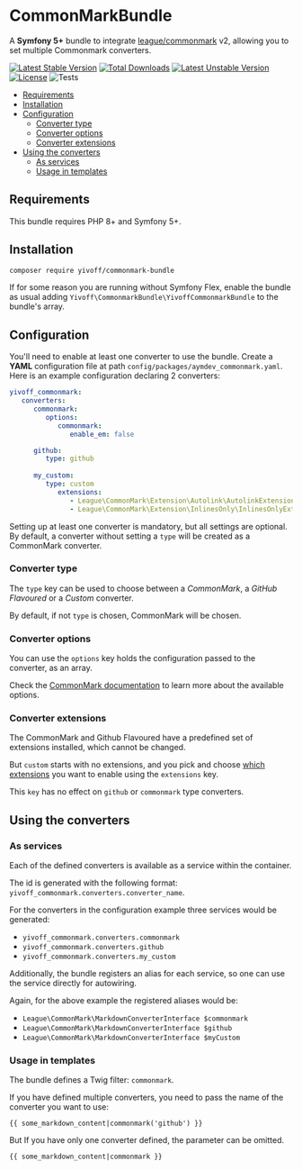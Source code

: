 # CommonMarkBundle
A **Symfony 5+** bundle to integrate [league/commonmark](https://github.com/thephpleague/commonmark) v2, 
allowing you to set multiple Commonmark converters.

[![Latest Stable Version](http://poser.pugx.org/yivoff/commonmark-bundle/v)](https://packagist.org/packages/yivoff/commonmark-bundle)
[![Total Downloads](http://poser.pugx.org/yivoff/commonmark-bundle/downloads)](https://packagist.org/packages/yivoff/commonmark-bundle)
[![Latest Unstable Version](http://poser.pugx.org/yivoff/commonmark-bundle/v/unstable)](https://packagist.org/packages/yivoff/commonmark-bundle)
[![License](http://poser.pugx.org/yivoff/commonmark-bundle/license)](https://packagist.org/packages/yivoff/commonmark-bundle)
![Tests](https://github.com/yivi/CommonMarkBundle/actions/workflows/bundle_tests.yaml/badge.svg)

 - [Requirements](#requirements)
 - [Installation](#installation)
 - [Configuration](#configuration)
     - [Converter type](#converter-type)
     - [Converter options](#converter-options)
     - [Converter extensions](#converter-extensions)
 - [Using the converters](#using-the-converters)
     - [As services](#as-services)
     - [Usage in templates](#usage-in-templates)

## Requirements

This bundle requires PHP 8+ and Symfony 5+.

## Installation
```sh
composer require yivoff/commonmark-bundle
```

If for some reason you are running without Symfony Flex, enable the bundle as
usual adding `Yivoff\CommonmarkBundle\YivoffCommonmarkBundle` to the bundle's array.

## Configuration
You'll need to enable at least one converter to use the bundle.
Create a **YAML** configuration file at path `config/packages/aymdev_commonmark.yaml`. 
Here is an example configuration declaring 2 converters:
```yaml
yivoff_commonmark:
   converters:
      commonmark:
         options:
            commonmark:
               enable_em: false

      github:
         type: github
         
      my_custom:
         type: custom
            extensions:
               - League\CommonMark\Extension\Autolink\AutolinkExtension
               - League\CommonMark\Extension\InlinesOnly\InlinesOnlyExtension

```

Setting up at least one converter is mandatory, but all settings are optional. By default,
 a converter without setting a `type` will be created as a CommonMark converter.

### Converter type

The `type` key can be used to choose between a *CommonMark*, a *GitHub Flavoured* or a *Custom* converter.

By default, if not `type` is chosen, CommonMark will be chosen.

### Converter options

You can use the `options` key holds the configuration passed to the converter, as an array.

Check the [CommonMark documentation](https://commonmark.thephpleague.com/2.0/configuration/) to learn more about the available options.

### Converter extensions

The CommonMark and Github Flavoured have a predefined set of extensions installed, which cannot be changed.

But `custom` starts with no extensions, and you pick and choose
[which extensions](https://commonmark.thephpleague.com/2.0/customization/extensions/) you want to enable using the
`extensions` key.

This `key` has no effect on `github` or `commonmark` type converters.

## Using the converters

### As services

Each of the defined converters is available as a service within the container.

The id is generated with the following format: `yivoff_commonmark.converters.converter_name`.

For the converters in the configuration example three services would be generated:

* `yivoff_commonmark.converters.commonmark`
* `yivoff_commonmark.converters.github`
* `yivoff_commonmark.converters.my_custom`

Additionally, the bundle registers an alias for each service, so one can use the service directly for autowiring.

Again, for the above example the registered aliases would be:

* `League\CommonMark\MarkdownConverterInterface $commonmark`
* `League\CommonMark\MarkdownConverterInterface $github`
* `League\CommonMark\MarkdownConverterInterface $myCustom`

### Usage in templates

The bundle defines a Twig filter: `commonmark`.

If you have defined multiple converters, you need to pass the name of the converter you want to use:
```twig
{{ some_markdown_content|commonmark('github') }}
```

But If you have only one converter defined, the parameter can be omitted. 

```twig
{{ some_markdown_content|commonmark }}
```
